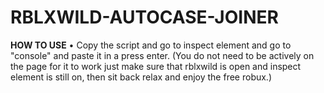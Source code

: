 # RBLXWILD-AUTOCASE-JOINER
**HOW TO USE** • Copy the script and go to inspect element and go to "console" and paste it in a press enter. (You do not need to be actively on the page for it to work just make sure that rblxwild is open and inspect element is still on, then sit back relax and enjoy the free robux.)
